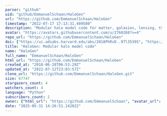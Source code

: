 ```yaml
---
parser: "github"
uid: "github/EmmanuelSchaan/HaloGen"
url: "https://github.com/EmmanuelSchaan/HaloGen"
timestamp: "2022-07-17 17:13:31.409580"
description: "Modular halo model code for matter, galaxies, lensing, tSZ and CIB."
avatar: "https://avatars.githubusercontent.com/u/2760268?v=4"
repo_url: "https://github.com/EmmanuelSchaan/HaloGen"
doi: ["https://ui.adsabs.harvard.edu/abs/2018PhRvD..97l3539S", "https://ui.adsabs.harvard.edu/abs/2020ascl.soft11009S/abstract"]
title: "HaloGen: Modular halo model code"
name: "HaloGen"
full_name: "EmmanuelSchaan/HaloGen"
html_url: "https://github.com/EmmanuelSchaan/HaloGen"
created_at: "2018-06-28T06:53:29Z"
updated_at: "2022-07-12T23:03:57Z"
clone_url: "https://github.com/EmmanuelSchaan/HaloGen.git"
size: 67747
stargazers_count: 4
watchers_count: 4
language: "Python"
subscribers_count: 2
owner: {"html_url": "https://github.com/EmmanuelSchaan", "avatar_url": "https://avatars.githubusercontent.com/u/2760268?v=4", "login": "EmmanuelSchaan", "type": "User"}
date: "2025-05-31 14:26:51.142022"
---
```

